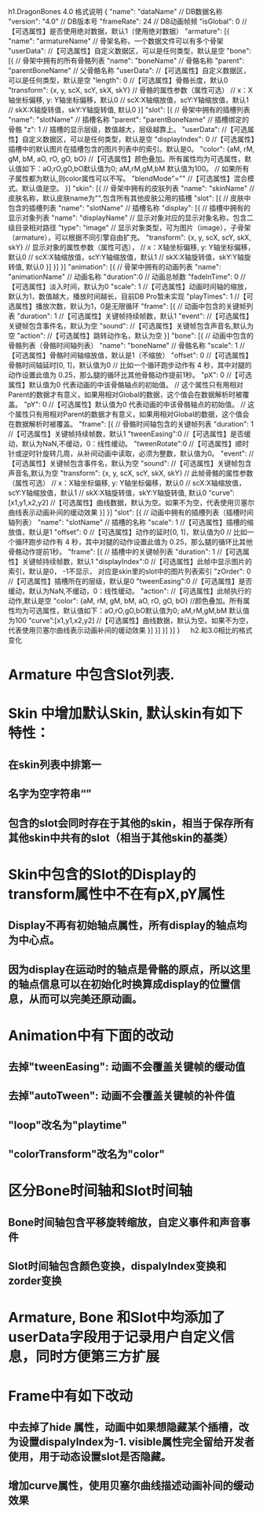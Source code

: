 ﻿h1.DragonBones 4.0 格式说明
{
	"name": "dataName" 						// DB数据名称
	"version": "4.0" 						// DB版本号
	"frameRate": 24 						// DB动画帧频
	"isGlobal": 0 							//【可选属性】是否使用绝对数据，默认1（使用绝对数据）
	"armature": [{
		"name": "armatureName" 				// 骨架名称，一个数据文件可以有多个骨架
		"userData": 						//【可选属性】自定义数据区，可以是任何类型，默认是空
		"bone": [{ 							// 骨架中拥有的所有骨骼列表
			"name": "boneName" 				// 骨骼名称
			"parent": "parentBoneName" 		// 父骨骼名称
			"userData":						//【可选属性】自定义数据区，可以是任何类型，默认是空
			"length": 0 					//【可选属性】骨骼长度，默认0
			"transform": {x, y, scX, scY, skX, skY} 	// 骨骼的属性参数（属性可选）
														// x：X轴坐标偏移, y: Y轴坐标偏移，默认0
														// scX:X轴缩放值，scY:Y轴缩放值，默认1
														// skX:X轴旋转值，skY:Y轴旋转值, 默认0
		}]
		"slot": [{ 							// 骨架中拥有的插槽列表
			"name": "slotName" 				// 插槽名称
			"parent": "parentBoneName" 		// 插槽绑定的骨骼
			"z": 1							// 插槽的显示层级，数值越大，层级越靠上。
			"userData":						//【可选属性】自定义数据区，可以是任何类型，默认是空
			"displayIndex": 0	 			//【可选属性】插槽中的默认图片在插槽包含的图片列表中的索引。默认是0。
			"color":	 {aM, rM, gM, bM, aO, rO, gO, bO}	//【可选属性】颜色叠加。所有属性均为可选属性，默认值如下：aO,rO,gO,bO默认值为0; aM,rM,gM,bM 默认值为100。
															// 如果所有子属性都为默认,则color属性可以不写。
			"blendMode"=""					//【可选属性】混合模式。默认值是空。
		}]
		"skin": [{ 							// 骨架中拥有的皮肤列表
			"name": "skinName" 				// 皮肤名称，默认皮肤name为"",包含所有其他皮肤公用的插槽
			"slot": [{ 						// 皮肤中包含的插槽列表
				"name": "slotName" 			// 插槽名称
				"display": [{ 				// 插槽中拥有的显示对象列表
					"name": "displayName" 	// 显示对象对应的显示对象名称，包含二级目录相对路径
					"type": "image" 		// 显示对象类型，可为图片（image），子骨架（armature），可以根据不同引擎自由扩充。
					"transform": {x, y, scX, scY, skX, skY} 	// 显示对象的属性参数（属性可选），
																// x：X轴坐标偏移, y: Y轴坐标偏移，默认0
																// scX:X轴缩放值，scY:Y轴缩放值，默认1
																// skX:X轴旋转值，skY:Y轴旋转值, 默认0
				}]
			}]
		}]
		"animation": [{ 					// 骨架中拥有的动画列表
			"name": "animationName" 		// 动画名称
			"duration":0 					// 动画总帧数
			"fadeInTime": 0 				//【可选属性】淡入时间，默认为0
			"scale": 1 						//【可选属性】动画时间轴的缩放，默认为1，数值越大，播放时间越长，目前DB Pro暂未实现
			"playTimes": 1 					//【可选属性】播放次数，默认为1，0是无限循环
			"frame": [{ 					// 动画中包含的关键帧列表
				"duration": 1 				//【可选属性】关键帧持续帧数，默认1
				"event": 					//【可选属性】关键帧包含事件名，默认为空
				"sound": 					//【可选属性】关键帧包含声音名,默认为空
				"action": 					//【可选属性】跳转动作名，默认为空
			}]
			"bone": [{ 						// 动画中包含的骨骼列表（骨骼时间轴列表）
				"name": "boneName" 			// 骨骼名称
				"scale": 1 					//【可选属性】骨骼时间轴缩放值，默认是1（不缩放）
				"offset": 0 				//【可选属性】骨骼时间轴延时[0, 1]，默认值为0 
											// 比如一个循环跑步动作有 4 秒，其中对腿的动作设置此值为 0.25，那么腿的循环比其他骨骼动作提前1秒。
				"pX": 0 					//【可选属性】默认值为0 代表动画的中该骨骼轴点的初始值。
											// 这个属性只有用相对Parent的数据才有意义，如果用相对Global的数据，这个值会在数据解析时被覆盖。
				"pY": 0 					//【可选属性】默认值为0 代表动画的中该骨骼轴点的初始值。
											// 这个属性只有用相对Parent的数据才有意义，如果用相对Global的数据，这个值会在数据解析时被覆盖。
				"frame": [{ 				// 骨骼时间轴包含的关键帧列表
					"duration": 1 			//【可选属性】关键帧持续帧数，默认1
					"tweenEasing":0 		//【可选属性】是否缓动，默认为NaN,不缓动，0：线性缓动。
					"tweenRotate":0 		//【可选属性】顺时针或逆时针旋转几周，从补间动画中读取，必须为整数，默认值为0。
					"event": 				//【可选属性】关键帧包含事件名，默认为空
					"sound": 				//【可选属性】关键帧包含声音名,默认为空
					"transform": {x, y, scX, scY, skX, skY} 	// 此帧骨骼的属性参数（属性可选）
																// x：X轴坐标偏移, y: Y轴坐标偏移，默认0
																// scX:X轴缩放值，scY:Y轴缩放值，默认1
																// skX:X轴旋转值，skY:Y轴旋转值, 默认0
					“curve”:[x1,y1,x2,y2]	//【可选属性】曲线数据，默认为空。如果不为空，代表使用贝塞尔曲线表示动画补间的缓动效果
				}]
			}]
			"slot": [{ 						// 动画中拥有的插槽列表（插槽时间轴列表）
				"name": "slotName" 			// 插槽的名称
				"scale": 1 					//【可选属性】插槽的缩放值，默认是1
				"offset": 0 				//【可选属性】动作的延时[0, 1]，默认值为0 
											// 比如一个循环跑步动作有 4 秒，其中对腿的动作设置此值为 0.25，那么腿的循环比其他骨骼动作提前1秒。
				"frame": [{ 				// 插槽中的关键帧列表
					"duration": 1 			//【可选属性】关键帧持续帧数，默认1
					"displayIndex":0 		//【可选属性】此帧中显示图片的索引，默认是0， -1不显示， 对应是skin里的slot中的图片列表索引
					"zOrder": 0 			//【可选属性】插槽所在的层级，默认是0
					"tweenEasing":0 		//【可选属性】是否缓动，默认为NaN,不缓动，0：线性缓动。
					"action": 				//【可选属性】此帧执行的动作,默认是空
					"color": {aM, rM, gM, bM, aO, rO, gO, bO} 	//颜色叠加。所有属性均为可选属性，默认值如下：aO,rO,gO,bO默认值为0; aM,rM,gM,bM 默认值为100
					“curve”:[x1,y1,x2,y2]		//【可选属性】曲线数据，默认为空。如果不为空，代表使用贝塞尔曲线表示动画补间的缓动效果
				}]
			}]
		}]
	}]
}
 
h2.和3.0相比的格式变化
# Armature 中包含Slot列表.  
# Skin 中增加默认Skin, 默认skin有如下特性：
## 在skin列表中排第一
## 名字为空字符串“”
## 包含的slot会同时存在于其他的skin，相当于保存所有其他skin中共有的slot（相当于其他skin的基类）
# Skin中包含的Slot的Display的transform属性中不在有pX,pY属性
## Display不再有初始轴点属性，所有display的轴点均为中心点。
## 因为display在运动时的轴点是骨骼的原点，所以这里的轴点信息可以在初始化时换算成display的位置信息，从而可以完美还原动画。
# Animation中有下面的改动
## 去掉"tweenEasing":	动画不会覆盖关键帧的缓动值
## 去掉"autoTween":  	动画不会覆盖关键帧的补件值
## "loop"改名为"playtime"
## "colorTransform"改名为"color"
# 区分Bone时间轴和Slot时间轴
## Bone时间轴包含平移旋转缩放，自定义事件和声音事件
## Slot时间轴包含颜色变换，dispalyIndex变换和zorder变换
# Armature, Bone 和Slot中均添加了userData字段用于记录用户自定义信息，同时方便第三方扩展
# Frame中有如下改动
## 中去掉了hide 属性，动画中如果想隐藏某个插槽，改为设置dispalyIndex为-1. visible属性完全留给开发者使用，用于动态设置slot是否隐藏。
## 增加curve属性，使用贝塞尔曲线描述动画补间的缓动效果

